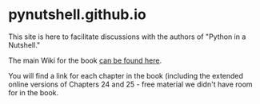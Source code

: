 # pynutshell.github.io

This site is here to facilitate discussions with the authors of "Python in a Nutshell."

The main Wiki for the book [can be found here](https://pynutshell.github.io/pynut4/).

You will find a link for each chapter in the book (including the extended online versions
of Chapters 24 and 25 - free material we didn't have room for in the book.
